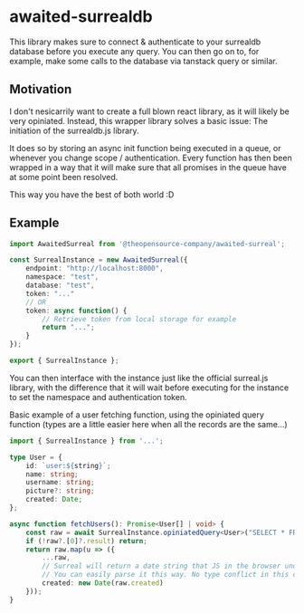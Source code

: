 # awaited-surrealdb

This library makes sure to connect & authenticate to your surrealdb database before you execute any query. You can then go on to, for example, make some calls to the database via tanstack query or similar. 

## Motivation
I don't nesicarrily want to create a full blown react library, as it will likely be very opiniated. Instead, this wrapper library solves a basic issue: The initiation of the surrealdb.js library.

It does so by storing an async init function being executed in a queue, or whenever you change scope / authentication. Every function has then been wrapped in a way that it will make sure that all promises in the queue have at some point been resolved. 

This way you have the best of both world :D

## Example

```typescript
import AwaitedSurreal from '@theopensource-company/awaited-surreal';

const SurrealInstance = new AwaitedSurreal({
    endpoint: "http://localhost:8000",
    namespace: "test",
    database: "test",
    token: "..."
    // OR
    token: async function() {
        // Retrieve token from local storage for example
        return "...";
    }
});

export { SurrealInstance };
```

You can then interface with the instance just like the official surreal.js library, with the difference that it will wait before executing for the instance to set the namespace and authentication token.

Basic example of a user fetching function, using the opiniated query function (types are a little easier here when all the records are the same...)

```typescript
import { SurrealInstance } from '...';

type User = {
    id: `user:${string}`;
    name: string;
    username: string;
    picture?: string;
    created: Date;
};

async function fetchUsers(): Promise<User[] | void> {
    const raw = await SurrealInstance.opiniatedQuery<User>("SELECT * FROM user ORDER BY created DESC");
    if (!raw?.[0]?.result) return;
    return raw.map(u => ({
        ...raw,
        // Surreal will return a date string that JS in the browser understands.
        // You can easily parse it this way. No type conflict in this case because date objects also accept dates :)
        created: new Date(raw.created)
    }));
}
```
